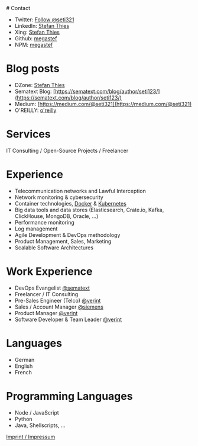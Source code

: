 <head>
 <script type="text/javascript">
  (function(e,t,r,n,a){var c=[];e[a]=function(){c.push(arguments)};
  e[a].queue=c;var s=t.createElement(r);s.async=1;s.src=n;
  var u=t.getElementsByTagName(r)[0];u.parentNode.insertBefore(s,u)})
  (window,document,"script","//cdn.sematext.com/rum.js","strum");
</script>

<script type="text/javascript">
  strum('config', { token: 'fd8f1aaf-9870-4bc9-9f55-b8cabaecf913', 'receiverUrl': 'https://rum-receiver.sematext.com' });
</script>
</head>
# Contact
 
- Twitter: <a href="https://twitter.com/seti321?ref_src=twsrc%5Etfw" class="twitter-follow-button" data-show-count="false">Follow @seti321</a><script async src="https://platform.twitter.com/widgets.js" charset="utf-8"></script>
- LinkedIn: [Stefan Thies](https://www.linkedin.com/in/stefan-thies-a44a863/)
- Xing: [Stefan Thies](https://www.xing.com/profile/Stefan_Thies/cv)
- Github: [megastef](https://github.com/megastef)
- NPM: [megastef](https://www.npmjs.com/~megastef)

# Blog posts 

- DZone: [Stefan Thies](https://dzone.com/users/1332007/s.thies.html)
- Sematext Blog: [https://sematext.com/blog/author/seti123/](https://sematext.com/blog/author/seti123/)
- Medium: [https://medium.com/@seti321](https://medium.com/@seti321)
- O'REILLY: [o'reilly](https://www.oreilly.com/people/48f63-stefan-thies)

# Services

IT Consulting / Open-Source Projects / Freelancer

# Experience 

- Telecommunication networks and Lawful Interception
- Network monitoring & cybersecurity
- Container technologies, [Docker](https://docker.com) & [Kubernetes](https://kubernetes.io)
- Big data tools and data stores (Elasticsearch, Crate.io, Kafka, ClickHouse, MongoDB, Oracle, ...)
- Performance monitoring
- Log management 
- Agile Development & DevOps methodology 
- Product Management, Sales, Marketing
- Scalable Software Architectures

# Work Experience

- DevOps Evangelist [@sematext](https://sematext.com)
- Freelancer / IT Consulting
- Pre-Sales Engineer (Telco) [@verint](https://https://cis.verint.com/)
- Sales / Account Manager [@siemens](https://www.siemens.com/lu/fr/home.html) 
- Product Manager [@verint](https://https://cis.verint.com/)
- Software Developer & Team Leader [@verint](https://https://cis.verint.com/) 


# Languages

- German
- English
- French

# Programming Languages

- Node / JavaScript
- Python
- Java, Shellscripts, ... 


[Imprint / Impressum](impressum.md)



